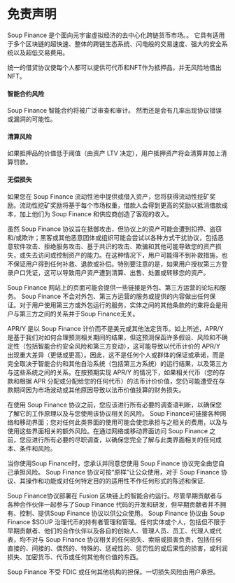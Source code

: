 # 免责声明

Soup Finance 是个面向元宇宙虚拟经济的去中心化跨链货币市场。。 它具有适用于多个区块链的超快速、整体的跨链生态系统、闪电般的交易速度、强大的安全系统以及超低交易费用。

统一的借贷协议使每个人都可以提供可代币和NFT作为抵押品，并无风险地借出 NFT。

#### 智能合约风险

Soup Finance 智能合约将被广泛审查和审计。 然而还是会有几率出现协议错误或漏洞的可能性。

#### 清算风险

如果抵押品的价值低于阈值（由资产 LTV 决定），用户抵押资产将会清算并加上清算罚款。

#### 无偿损失

如果您在 Soup Finance 流动性池中提供或借入资产，您将获得流动性挖矿奖励。流动性挖矿奖励将基于每个市场权重，借款人会得到更高的奖励以抵消借款成本，加上他们为 Soup Finance 和供应商创造了客观的收入。

虽然 Soup Finance 协议旨在抵御攻击，但协议上的资产可能会遭到扣押、盗窃和/或欺诈；黑客或其他恶意团体或组织可能会尝试以各种方式干扰协议，包括恶意软件攻击、拒绝服务攻击、基于共识的攻击、欺骗和其他可能导致您的资产损失，或失去访问或控制资产的能力。在这种情况下，用户可能得不到补救措施，也不保证用户得到任何补救、退款或补偿。特别要注意的是，如果用户授权第三方登录户口凭证，这可以导致用户资产遭到清算、出售、处置或转移您的资产。

Soup Finance 网站上的页面可能会提供一些链接是外包、第三方运营的论坛和服务。 Soup Finance 不会对外包、第三方运营的服务或提供的内容做出任何保证。对于用户使用第三方或外包运行的服务，实体之间的其他条款的约束将会是用户与第三方之间的关系并于Soup Finance无关。

APR/Y 是以 Soup Finance 计价而不是美元或其他法定货币。如上所述，APR/Y 是基于我们对如何合理预测相关期间的结果，但这预测保函许多假设、风险和不确定性（包括智能合约安全风险和第三方变动），这可能导致以代币计价的 APR/Y 出现重大差异（更低或更高）。因此，这不是任何个人或群体的保证或承诺，而是完全取决于智能合约和其他自治系统（包括第三方系统）的运行结果，以及第三方与这些系统之间的关系。在按预期实现 APR/Y 的情况下，如果相关代币（您的存款和根据 APR 分配或分配给您的任何代币）的法币计价价值，您仍可能遭受在存款期间因为市场波动或其他原因导致以法币价值技算的财务损失。

在使用 Soup Finance 协议之前，您应该进行所有必要的调查语判断，以确保您了解它的工作原理以及与您使用该协议相关的风险。 Soup Finance可链接各种网络和移动界面；您对任何此类界面的使用可能会使您承担与之相关的费用，以及与使用这些界面相关的额外风险。在通过网络或移动界面访问 Soup Finance 之前，您应进行所有必要的尽职调查，以确保您完全了解与此类界面相关的任何成本、条件和风险。

当你使用Soup Finance时，您承认并同意您使用 Soup Finance 协议完全由您自己承担风险。 Soup Finance 协议可按“原样”让公众使用，对于 Soup Finance 协议、其操作和功能或对任何特定目的的适用性不作任何形式的陈述和保证.

Soup Finance协议部署在 Fusion 区块链上的智能合约运行。尽管早期贡献者与各种合作伙伴一起参与了Soup Finance 代码的开发和研发，但早期贡献者并不拥有、控制、提供Soup Finance 协议以供公众使用。 Soup Finance 协议由 Soup Finance $SOUP 治理代币的持有者管理和管理。任何实体或个人，包括但不限于早期贡献者、他们的合作伙伴以及各自的创始人、管理人员、员工、代理人或代表，均不对与 Soup Finance 协议相关的任何损失、索赔或损害负责，包括任何直接的、间接的、偶然的、特殊的、惩戒性的、惩罚性的或后果性的损害，或利润损失、加密货币、代币或任何其他有价值的东西。

Soup Finance 不受 FDIC 或任何其他机构的担保。一切损失风险由用户承担。
